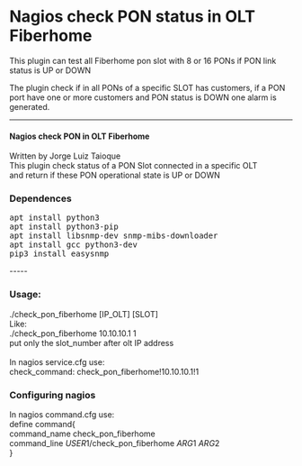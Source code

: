 # Nagios check PON status in OLT Fiberhome

This plugin can test all Fiberhome pon slot with 8 or 16 PONs if PON link status is UP or DOWN

The plugin check if in all PONs of a specific SLOT has customers, if a PON port have one or more customers and PON status is DOWN one alarm is generated.

---
#### Nagios check PON in OLT Fiberhome <br>
Written by Jorge Luiz Taioque <br>
This plugin check status of a PON Slot connected in a specific OLT  <br>
and return if these PON operational state is UP or DOWN <br>


### Dependences
<pre>
apt install python3
apt install python3-pip
apt install libsnmp-dev snmp-mibs-downloader
apt install gcc python3-dev
pip3 install easysnmp
</pre>
----- <br>
### Usage: <br>
./check_pon_fiberhome [IP_OLT] [SLOT] <br>
Like: <br>
./check_pon_fiberhome 10.10.10.1 1 <br>
put only the slot_number after olt IP address <br>
<br>
In nagios service.cfg use: <br>
check_command:	check_pon_fiberhome!10.10.10.1!1 <br>


### Configuring nagios
In nagios command.cfg use:<br>
define command{<br>
        command_name    check_pon_fiberhome<br>
        command_line    $USER1$/check_pon_fiberhome $ARG1$ $ARG2$<br>
        }<br>
